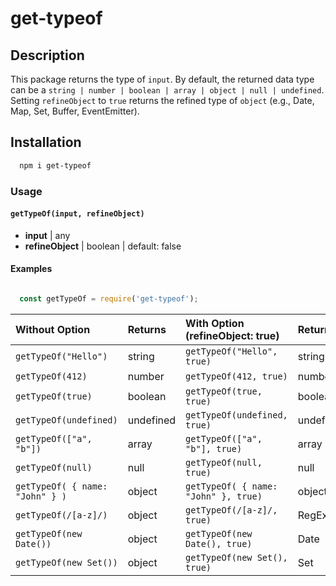# get-typeof

## Description

This package returns the type of `input`. By default, the returned data type can be a `string | number | boolean | array | object | null | undefined`. Setting `refineObject` to `true` returns the refined type of `object` (e.g., Date, Map, Set, Buffer, EventEmitter).

## Installation
```sh
  npm i get-typeof
```

### Usage

#### `getTypeOf(input, refineObject)`

  - **input** | any
  - **refineObject** | boolean | default: false

#### Examples

```js

  const getTypeOf = require('get-typeof');

```

| Without Option | Returns |  With Option (refineObject: true) | Returns |
| :--------------|:--------|:-------------|:--------|
| `getTypeOf("Hello")` | string | `getTypeOf("Hello", true)`| string |
| `getTypeOf(412)` | number | `getTypeOf(412, true)` | number |
| `getTypeOf(true)` | boolean |  `getTypeOf(true, true)` | boolean |
| `getTypeOf(undefined)` | undefined | `getTypeOf(undefined, true)`| undefined |
| `getTypeOf(["a", "b"])` | array | `getTypeOf(["a", "b"], true)`| array |
| `getTypeOf(null)` | null | `getTypeOf(null, true)` | null |
| `getTypeOf( { name: "John" } )` | object | `getTypeOf( { name: "John" }, true)` | object |
| `getTypeOf(/[a-z]/)` | object | `getTypeOf(/[a-z]/, true)` | RegExp |
| `getTypeOf(new Date())` | object | `getTypeOf(new Date(), true)` | Date |
| `getTypeOf(new Set())` | object | `getTypeOf(new Set(), true)` | Set |



